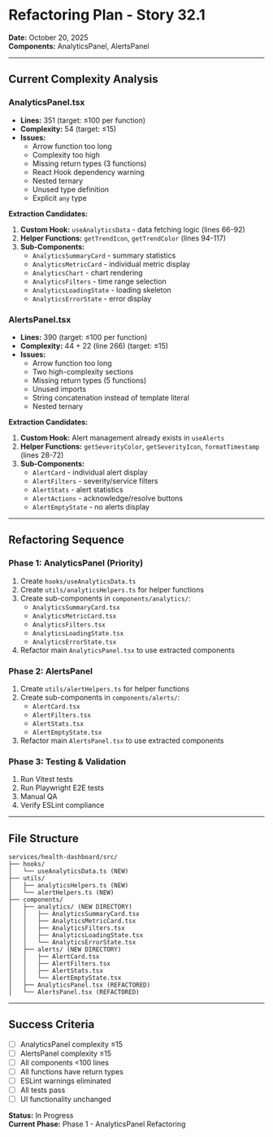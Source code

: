 # Refactoring Plan - Story 32.1
**Date:** October 20, 2025  
**Components:** AnalyticsPanel, AlertsPanel

---

## Current Complexity Analysis

### AnalyticsPanel.tsx
- **Lines:** 351 (target: ≤100 per function)
- **Complexity:** 54 (target: ≤15)
- **Issues:**
  - Arrow function too long
  - Complexity too high
  - Missing return types (3 functions)
  - React Hook dependency warning
  - Nested ternary
  - Unused type definition
  - Explicit `any` type

**Extraction Candidates:**
1. **Custom Hook:** `useAnalyticsData` - data fetching logic (lines 66-92)
2. **Helper Functions:** `getTrendIcon`, `getTrendColor` (lines 94-117)
3. **Sub-Components:**
   - `AnalyticsSummaryCard` - summary statistics
   - `AnalyticsMetricCard` - individual metric display
   - `AnalyticsChart` - chart rendering
   - `AnalyticsFilters` - time range selection
   - `AnalyticsLoadingState` - loading skeleton
   - `AnalyticsErrorState` - error display

### AlertsPanel.tsx
- **Lines:** 390 (target: ≤100 per function)
- **Complexity:** 44 + 22 (line 266) (target: ≤15)
- **Issues:**
  - Arrow function too long
  - Two high-complexity sections
  - Missing return types (5 functions)
  - Unused imports
  - String concatenation instead of template literal
  - Nested ternary

**Extraction Candidates:**
1. **Custom Hook:** Alert management already exists in `useAlerts`
2. **Helper Functions:** `getSeverityColor`, `getSeverityIcon`, `formatTimestamp` (lines 28-72)
3. **Sub-Components:**
   - `AlertCard` - individual alert display
   - `AlertFilters` - severity/service filters
   - `AlertStats` - alert statistics
   - `AlertActions` - acknowledge/resolve buttons
   - `AlertEmptyState` - no alerts display

---

## Refactoring Sequence

### Phase 1: AnalyticsPanel (Priority)
1. Create `hooks/useAnalyticsData.ts`
2. Create `utils/analyticsHelpers.ts` for helper functions
3. Create sub-components in `components/analytics/`:
   - `AnalyticsSummaryCard.tsx`
   - `AnalyticsMetricCard.tsx`
   - `AnalyticsFilters.tsx`
   - `AnalyticsLoadingState.tsx`
   - `AnalyticsErrorState.tsx`
4. Refactor main `AnalyticsPanel.tsx` to use extracted components

### Phase 2: AlertsPanel
1. Create `utils/alertHelpers.ts` for helper functions
2. Create sub-components in `components/alerts/`:
   - `AlertCard.tsx`
   - `AlertFilters.tsx`
   - `AlertStats.tsx`
   - `AlertEmptyState.tsx`
3. Refactor main `AlertsPanel.tsx` to use extracted components

### Phase 3: Testing & Validation
1. Run Vitest tests
2. Run Playwright E2E tests
3. Manual QA
4. Verify ESLint compliance

---

## File Structure

```
services/health-dashboard/src/
├── hooks/
│   └── useAnalyticsData.ts (NEW)
├── utils/
│   ├── analyticsHelpers.ts (NEW)
│   └── alertHelpers.ts (NEW)
├── components/
│   ├── analytics/ (NEW DIRECTORY)
│   │   ├── AnalyticsSummaryCard.tsx
│   │   ├── AnalyticsMetricCard.tsx
│   │   ├── AnalyticsFilters.tsx
│   │   ├── AnalyticsLoadingState.tsx
│   │   └── AnalyticsErrorState.tsx
│   ├── alerts/ (NEW DIRECTORY)
│   │   ├── AlertCard.tsx
│   │   ├── AlertFilters.tsx
│   │   ├── AlertStats.tsx
│   │   └── AlertEmptyState.tsx
│   ├── AnalyticsPanel.tsx (REFACTORED)
│   └── AlertsPanel.tsx (REFACTORED)
```

---

## Success Criteria

- [ ] AnalyticsPanel complexity ≤15
- [ ] AlertsPanel complexity ≤15
- [ ] All components <100 lines
- [ ] All functions have return types
- [ ] ESLint warnings eliminated
- [ ] All tests pass
- [ ] UI functionality unchanged

**Status:** In Progress  
**Current Phase:** Phase 1 - AnalyticsPanel Refactoring

